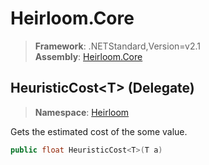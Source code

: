 # Heirloom.Core

> **Framework**: .NETStandard,Version=v2.1  
> **Assembly**: [Heirloom.Core][0]

## HeuristicCost\<T> (Delegate)

> **Namespace**: [Heirloom][0]

Gets the estimated cost of the some value.

```cs
public float HeuristicCost<T>(T a)
```

[0]: ../../Heirloom.Core.md
